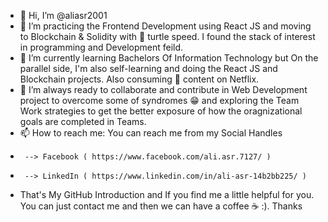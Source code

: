 - 👋 Hi, I’m @aliasr2001
- 👀 I’m practicing the Frontend Development using React JS and moving to Blockchain & Solidity with 🐢 turtle speed. I found the stack of interest in programming and Development feild. 
- 🌱 I’m currently learning Bachelors Of Information Technology but On the parallel side, I'm also self-learning and doing the React JS and Blockchain projects. Also consuming 🙈 content on Netflix.
- 💞️ I’m always ready to collaborate and contribute in Web Development project to overcome some of syndromes 😁 and exploring the Team Work strategies to get the better exposure of how the oragnizational goals are completed in Teams.
- 📫 How to reach me:
      You can reach me from my Social Handles 
-      --> Facebook ( https://www.facebook.com/ali.asr.7127/ )
-      --> LinkedIn ( https://www.linkedin.com/in/ali-asr-14b2bb225/ )
- That's My GitHub Introduction and If you find me a little helpful for you. You can just contact me and then we can have a coffee ☕ :). Thanks

<!---
aliasr2001/aliasr2001 is a ✨ special ✨ repository because its `README.md` (this file) appears on your GitHub profile.
You can click the Preview link to take a look at your changes.
--->
